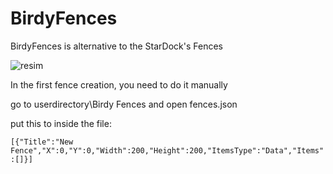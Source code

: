 # BirdyFences
BirdyFences is alternative to the StarDock's Fences

![resim](https://user-images.githubusercontent.com/103432992/190169653-c00308b4-afb1-407b-b1e6-be29d8ac5ecc.png)

In the first fence creation, you need to do it manually

go to userdirectory\Birdy Fences and open fences.json

put this to inside the file:

`[{"Title":"New Fence","X":0,"Y":0,"Width":200,"Height":200,"ItemsType":"Data","Items":[]}]`

